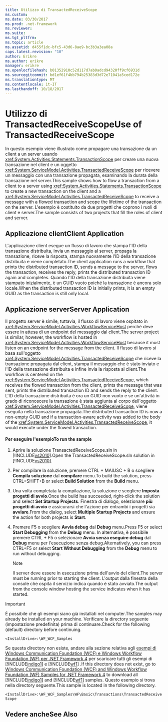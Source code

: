 ```yaml
---
title: Utilizzo di TransactedReceiveScope
ms.custom: 
ms.date: 03/30/2017
ms.prod: .net-framework
ms.reviewer: 
ms.suite: 
ms.tgt_pltfrm: 
ms.topic: article
ms.assetid: d455f1dc-bfc5-43d6-8ae9-bc3b3a3ea08a
caps.latest.revision: "10"
author: Erikre
ms.author: erikre
manager: erikre
ms.openlocfilehash: b01352910c52d117d7ab0adcd94320ff9cf6931d
ms.sourcegitcommit: bd1ef61f4bb794b25383d3d72e71041a5ced172e
ms.translationtype: MT
ms.contentlocale: it-IT
ms.lasthandoff: 10/18/2017
---
```

# <a name="use-of-transactedreceivescope"></a><span data-ttu-id="611b1-102">Utilizzo di TransactedReceiveScope</span><span class="sxs-lookup"><span data-stu-id="611b1-102">Use of TransactedReceiveScope</span></span>
<span data-ttu-id="611b1-103">In questo esempio viene illustrato come propagare una transazione da un client a un server usando <xref:System.Activities.Statements.TransactionScope> per creare una nuova transazione nel client e un oggetto <xref:System.ServiceModel.Activities.TransactedReceiveScope> per ricevere un messaggio con una transazione propagata, esaminando la durata della transazione nel server.</span><span class="sxs-lookup"><span data-stu-id="611b1-103">This sample shows how to flow a transaction from a client to a server using <xref:System.Activities.Statements.TransactionScope> to create a new transaction on the client and a <xref:System.ServiceModel.Activities.TransactedReceiveScope> to receive a message with a flowed transaction and scope the lifetime of the transaction on the server.</span></span> <span data-ttu-id="611b1-104">L'esempio è costituito da due progetti che coprono i ruoli di client e server.</span><span class="sxs-lookup"><span data-stu-id="611b1-104">The sample consists of two projects that fill the roles of client and server.</span></span>  
  
## <a name="client-application"></a><span data-ttu-id="611b1-105">Applicazione client</span><span class="sxs-lookup"><span data-stu-id="611b1-105">Client Application</span></span>  
 <span data-ttu-id="611b1-106">L'applicazione client esegue un flusso di lavoro che stampa l'ID della transazione distribuita, invia un messaggio al server, propaga la transazione, riceve la risposta, stampa nuovamente l'ID della transazione distribuita e viene completato.</span><span class="sxs-lookup"><span data-stu-id="611b1-106">The client application runs a workflow that prints the distributed transaction ID, sends a message to the server, flows the transaction, receives the reply, prints the distributed transaction ID again and completes.</span></span> <span data-ttu-id="611b1-107">Quando l'ID della transazione distribuita viene stampato inizialmente, è un GUID vuoto poiché la transazione è ancora solo locale.</span><span class="sxs-lookup"><span data-stu-id="611b1-107">When the distributed transaction ID is initially prints, it is an empty GUID as the transaction is still only local.</span></span>  
  
## <a name="server-application"></a><span data-ttu-id="611b1-108">Applicazione server</span><span class="sxs-lookup"><span data-stu-id="611b1-108">Server Application</span></span>  
 <span data-ttu-id="611b1-109">Il progetto server è simile, tuttavia, il flusso di lavoro viene ospitato in <xref:System.ServiceModel.Activities.WorkflowServiceHost> perché deve essere in attesa di un endpoint del messaggio dal client.</span><span class="sxs-lookup"><span data-stu-id="611b1-109">The server project is similar, however, the workflow is hosted in <xref:System.ServiceModel.Activities.WorkflowServiceHost> because it must listen on an endpoint for the message from the client.</span></span> <span data-ttu-id="611b1-110">Il flusso di lavoro si basa sull'oggetto <xref:System.ServiceModel.Activities.TransactedReceiveScope> che riceve la transazione propagata dal client, stampa il messaggio che è stato inviato e l'ID della transazione distribuita e infine invia la risposta al client.</span><span class="sxs-lookup"><span data-stu-id="611b1-110">The workflow is centered on the <xref:System.ServiceModel.Activities.TransactedReceiveScope>, which receives the flowed transaction from the client, prints the message that was sent, prints the distributed transaction ID and sends the reply to the client.</span></span> <span data-ttu-id="611b1-111">L'ID della transazione distribuita è ora un GUID non vuoto e se un'attività in grado di riconoscere la transazione è stata aggiunta al corpo dell'oggetto <xref:System.ServiceModel.Activities.TransactedReceiveScope>, viene eseguita nella transazione propagata.</span><span class="sxs-lookup"><span data-stu-id="611b1-111">The distributed transaction ID is now a non-empty GUID and if a transaction-aware activity was added to the body of the <xref:System.ServiceModel.Activities.TransactedReceiveScope>, it would execute under the flowed transaction.</span></span>  
  
#### <a name="to-run-the-sample"></a><span data-ttu-id="611b1-112">Per eseguire l'esempio</span><span class="sxs-lookup"><span data-stu-id="611b1-112">To run the sample</span></span>  
  
1.  <span data-ttu-id="611b1-113">Aprire la soluzione TransactedReceiveScope.sln in [!INCLUDE[vs2010](../../../../includes/vs2010-md.md)].</span><span class="sxs-lookup"><span data-stu-id="611b1-113">Open the TransactedReceiveScope.sln solution in [!INCLUDE[vs2010](../../../../includes/vs2010-md.md)].</span></span>  
  
2.  <span data-ttu-id="611b1-114">Per compilare la soluzione, premere CTRL + MAIUSC + B o scegliere **Compila soluzione** dal **compilare** menu.</span><span class="sxs-lookup"><span data-stu-id="611b1-114">To build the solution, press CTRL+SHIFT+B or select **Build Solution** from the **Build** menu.</span></span>  
  
3.  <span data-ttu-id="611b1-115">Una volta completata la compilazione, la soluzione e scegliere **Imposta progetti di avvio**.</span><span class="sxs-lookup"><span data-stu-id="611b1-115">Once the build has succeeded, right-click the solution and select **Set Startup Projects**.</span></span> <span data-ttu-id="611b1-116">Finestra di dialogo, selezionare **più progetti di avvio** e assicurarsi che l'azione per entrambi i progetti sia **avviare**.</span><span class="sxs-lookup"><span data-stu-id="611b1-116">From the dialog, select **Multiple Startup Projects** and ensure the action for both projects is **Start**.</span></span>  
  
4.  <span data-ttu-id="611b1-117">Premere F5 o scegliere **Avvia debug** dal **Debug** menu.</span><span class="sxs-lookup"><span data-stu-id="611b1-117">Press F5 or select **Start Debugging** from the **Debug** menu.</span></span> <span data-ttu-id="611b1-118">In alternativa, è possibile premere CTRL + F5 o selezionare **Avvia senza eseguire debug** dal **Debug** menu per l'esecuzione senza debug.</span><span class="sxs-lookup"><span data-stu-id="611b1-118">Alternatively, you can press CTRL+F5 or select **Start Without Debugging** from the **Debug** menu to run without debugging.</span></span>  
  
    > [!NOTE]
    >  <span data-ttu-id="611b1-119">Il server deve essere in esecuzione prima dell'avvio del client.</span><span class="sxs-lookup"><span data-stu-id="611b1-119">The server must be running prior to starting the client.</span></span> <span data-ttu-id="611b1-120">L'output dalla finestra della console che ospita il servizio indica quando è stato avviato.</span><span class="sxs-lookup"><span data-stu-id="611b1-120">The output from the console window hosting the service indicates when it has started.</span></span>  
  
> [!IMPORTANT]
>  <span data-ttu-id="611b1-121">È possibile che gli esempi siano già installati nel computer.</span><span class="sxs-lookup"><span data-stu-id="611b1-121">The samples may already be installed on your machine.</span></span> <span data-ttu-id="611b1-122">Verificare la directory seguente (impostazione predefinita) prima di continuare.</span><span class="sxs-lookup"><span data-stu-id="611b1-122">Check for the following (default) directory before continuing.</span></span>  
>   
>  `<InstallDrive>:\WF_WCF_Samples`  
>   
>  <span data-ttu-id="611b1-123">Se questa directory non esiste, andare alla sezione relativa agli [esempi di Windows Communication Foundation (WCF) e Windows Workflow Foundation (WF) per .NET Framework 4](http://go.microsoft.com/fwlink/?LinkId=150780) per scaricare tutti gli esempi di [!INCLUDE[indigo1](../../../../includes/indigo1-md.md)] e [!INCLUDE[wf1](../../../../includes/wf1-md.md)] .</span><span class="sxs-lookup"><span data-stu-id="611b1-123">If this directory does not exist, go to [Windows Communication Foundation (WCF) and Windows Workflow Foundation (WF) Samples for .NET Framework 4](http://go.microsoft.com/fwlink/?LinkId=150780) to download all [!INCLUDE[indigo1](../../../../includes/indigo1-md.md)] and [!INCLUDE[wf1](../../../../includes/wf1-md.md)] samples.</span></span> <span data-ttu-id="611b1-124">Questo esempio si trova nella directory seguente.</span><span class="sxs-lookup"><span data-stu-id="611b1-124">This sample is located in the following directory.</span></span>  
>   
>  `<InstallDrive>:\WF_WCF_Samples\WF\Basic\Transactions\TransactedReceiveScope`  
  
## <a name="see-also"></a><span data-ttu-id="611b1-125">Vedere anche</span><span class="sxs-lookup"><span data-stu-id="611b1-125">See Also</span></span>
